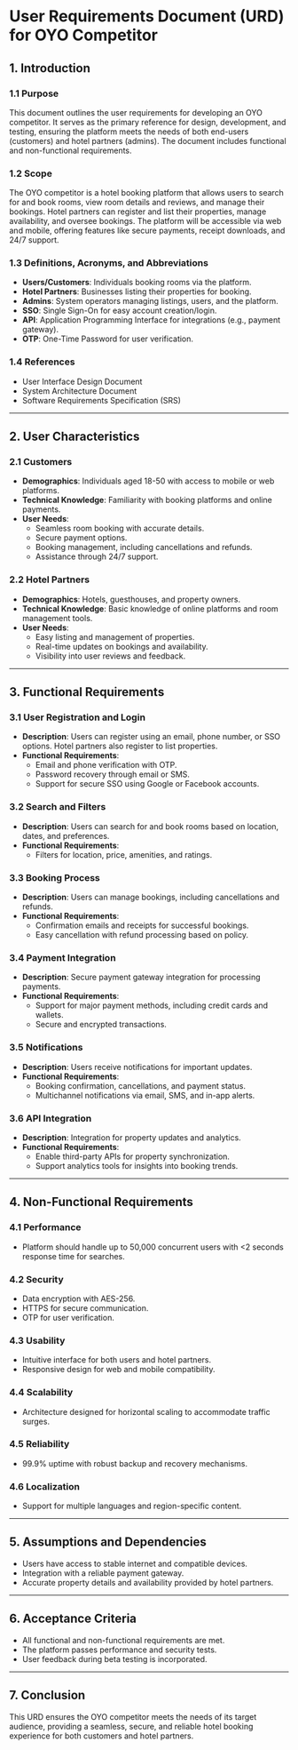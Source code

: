 # User Requirements Document (URD) for OYO Competitor

## 1. Introduction

### 1.1 Purpose
This document outlines the user requirements for developing an OYO competitor. It serves as the primary reference for design, development, and testing, ensuring the platform meets the needs of both end-users (customers) and hotel partners (admins). The document includes functional and non-functional requirements.

### 1.2 Scope
The OYO competitor is a hotel booking platform that allows users to search for and book rooms, view room details and reviews, and manage their bookings. Hotel partners can register and list their properties, manage availability, and oversee bookings. The platform will be accessible via web and mobile, offering features like secure payments, receipt downloads, and 24/7 support.

### 1.3 Definitions, Acronyms, and Abbreviations
- **Users/Customers**: Individuals booking rooms via the platform.
- **Hotel Partners**: Businesses listing their properties for booking.
- **Admins**: System operators managing listings, users, and the platform.
- **SSO**: Single Sign-On for easy account creation/login.
- **API**: Application Programming Interface for integrations (e.g., payment gateway).
- **OTP**: One-Time Password for user verification.

### 1.4 References
- User Interface Design Document
- System Architecture Document
- Software Requirements Specification (SRS)

---

## 2. User Characteristics

### 2.1 Customers
- **Demographics**: Individuals aged 18-50 with access to mobile or web platforms.
- **Technical Knowledge**: Familiarity with booking platforms and online payments.
- **User Needs**:
  - Seamless room booking with accurate details.
  - Secure payment options.
  - Booking management, including cancellations and refunds.
  - Assistance through 24/7 support.

### 2.2 Hotel Partners
- **Demographics**: Hotels, guesthouses, and property owners.
- **Technical Knowledge**: Basic knowledge of online platforms and room management tools.
- **User Needs**:
  - Easy listing and management of properties.
  - Real-time updates on bookings and availability.
  - Visibility into user reviews and feedback.

---

## 3. Functional Requirements

### 3.1 User Registration and Login
- **Description**: Users can register using an email, phone number, or SSO options. Hotel partners also register to list properties.
- **Functional Requirements**:
  - Email and phone verification with OTP.
  - Password recovery through email or SMS.
  - Support for secure SSO using Google or Facebook accounts.

### 3.2 Search and Filters
- **Description**: Users can search for and book rooms based on location, dates, and preferences.
- **Functional Requirements**:
  - Filters for location, price, amenities, and ratings.

### 3.3 Booking Process
- **Description**: Users can manage bookings, including cancellations and refunds.
- **Functional Requirements**:
  - Confirmation emails and receipts for successful bookings.
  - Easy cancellation with refund processing based on policy.

### 3.4 Payment Integration
- **Description**: Secure payment gateway integration for processing payments.
- **Functional Requirements**:
  - Support for major payment methods, including credit cards and wallets.
  - Secure and encrypted transactions.

### 3.5 Notifications
- **Description**: Users receive notifications for important updates.
- **Functional Requirements**:
  - Booking confirmation, cancellations, and payment status.
  - Multichannel notifications via email, SMS, and in-app alerts.

### 3.6 API Integration
- **Description**: Integration for property updates and analytics.
- **Functional Requirements**:
  - Enable third-party APIs for property synchronization.
  - Support analytics tools for insights into booking trends.

---

## 4. Non-Functional Requirements

### 4.1 Performance
- Platform should handle up to 50,000 concurrent users with <2 seconds response time for searches.

### 4.2 Security
- Data encryption with AES-256.
- HTTPS for secure communication.
- OTP for user verification.

### 4.3 Usability
- Intuitive interface for both users and hotel partners.
- Responsive design for web and mobile compatibility.

### 4.4 Scalability
- Architecture designed for horizontal scaling to accommodate traffic surges.

### 4.5 Reliability
- 99.9% uptime with robust backup and recovery mechanisms.

### 4.6 Localization
- Support for multiple languages and region-specific content.

---

## 5. Assumptions and Dependencies
- Users have access to stable internet and compatible devices.
- Integration with a reliable payment gateway.
- Accurate property details and availability provided by hotel partners.

---

## 6. Acceptance Criteria
- All functional and non-functional requirements are met.
- The platform passes performance and security tests.
- User feedback during beta testing is incorporated.

---

## 7. Conclusion
This URD ensures the OYO competitor meets the needs of its target audience, providing a seamless, secure, and reliable hotel booking experience for both customers and hotel partners.

